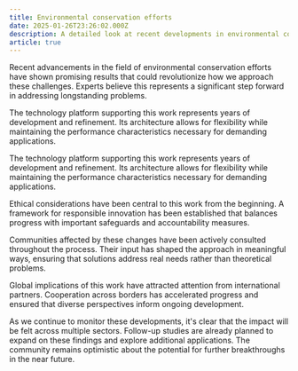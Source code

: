 ```yaml
---
title: Environmental conservation efforts
date: 2025-01-26T23:26:02.000Z
description: A detailed look at recent developments in environmental conservation efforts
article: true
---
```

Recent advancements in the field of environmental conservation efforts have shown promising results that could revolutionize how we approach these challenges. Experts believe this represents a significant step forward in addressing longstanding problems.

<!-- more -->

The technology platform supporting this work represents years of development and refinement. Its architecture allows for flexibility while maintaining the performance characteristics necessary for demanding applications.

The technology platform supporting this work represents years of development and refinement. Its architecture allows for flexibility while maintaining the performance characteristics necessary for demanding applications.

Ethical considerations have been central to this work from the beginning. A framework for responsible innovation has been established that balances progress with important safeguards and accountability measures.

Communities affected by these changes have been actively consulted throughout the process. Their input has shaped the approach in meaningful ways, ensuring that solutions address real needs rather than theoretical problems.

Global implications of this work have attracted attention from international partners. Cooperation across borders has accelerated progress and ensured that diverse perspectives inform ongoing development.

As we continue to monitor these developments, it's clear that the impact will be felt across multiple sectors. Follow-up studies are already planned to expand on these findings and explore additional applications. The community remains optimistic about the potential for further breakthroughs in the near future.
